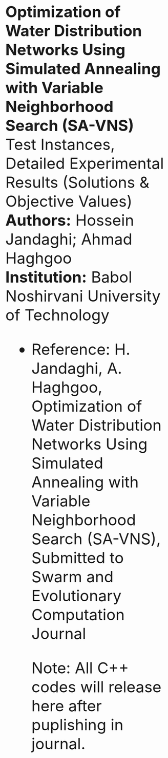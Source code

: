 <font size="14">

  <b>Optimization of Water Distribution Networks Using Simulated Annealing with Variable Neighborhood Search (SA-VNS)</b><br><font size="13">
   Test Instances, Detailed Experimental Results (Solutions & Objective Values) <br>
  <b>Authors:</b> Hossein Jandaghi; Ahmad Haghgoo<br>
  <b>Institution:</b> Babol Noshirvani University of Technology <br>
* Reference: H. Jandaghi, A. Haghgoo, Optimization of Water Distribution Networks Using Simulated Annealing with Variable Neighborhood Search (SA-VNS), Submitted to Swarm and Evolutionary Computation Journal

  Note: All C++ codes will release here after puplishing in journal.
</font>

